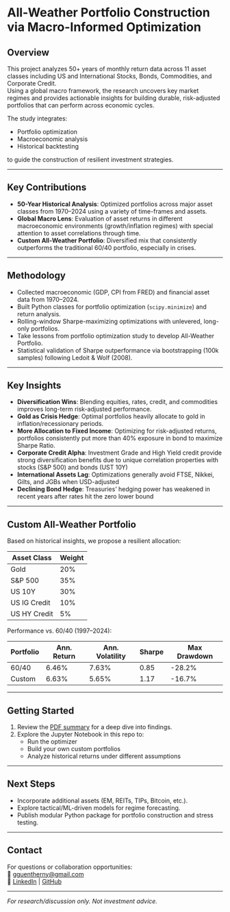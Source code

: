 # All-Weather Portfolio Construction via Macro-Informed Optimization

## Overview
This project analyzes 50+ years of monthly return data across 11 asset classes including US and International Stocks, Bonds, Commodities, and Corporate Credit.  
Using a global macro framework, the research uncovers key market regimes and provides actionable insights for building durable, risk-adjusted portfolios that can perform across economic cycles.

The study integrates:
- Portfolio optimization
- Macroeconomic analysis
- Historical backtesting

to guide the construction of resilient investment strategies.

---

## Key Contributions
- **50-Year Historical Analysis**: Optimized portfolios across major asset classes from 1970–2024 using a variety of time-frames and assets. 
- **Global Macro Lens**: Evaluation of asset returns in different macroeconomic environments (growth/inflation regimes) with special attention to asset correlations through time.
- **Custom All-Weather Portfolio**: Diversified mix that consistently outperforms the traditional 60/40 portfolio, especially in crises.

---

## Methodology
- Collected macroeconomic (GDP, CPI from FRED) and financial asset data from 1970–2024.
- Built Python classes for portfolio optimization (`scipy.minimize`) and return analysis.
- Rolling-window Sharpe-maximizing optimizations with unlevered, long-only portfolios.
- Take lessons from portfolio optimization study to develop All-Weather Portfolio.
- Statistical validation of Sharpe outperformance via bootstrapping (100k samples) following Ledoit & Wolf (2008).

---

## Key Insights
- **Diversification Wins**: Blending equities, rates, credit, and commodities improves long-term risk-adjusted performance.
- **Gold as Crisis Hedge**: Optimal portfolios heavily allocate to gold in inflation/recessionary periods.
- **More Allocation to Fixed Income**: Optimizing for risk-adjusted returns, portfolios consistently put more than 40% exposure in bond to maximize Sharpe Ratio.
- **Corporate Credit Alpha**: Investment Grade and High Yield credit provide strong diversification benefits due to unique correlation properties with stocks (S&P 500) and bonds (UST 10Y)
- **International Assets Lag**: Optimizations generally avoid FTSE, Nikkei, Gilts, and JGBs when USD-adjusted
- **Declining Bond Hedge**: Treasuries’ hedging power has weakened in recent years after rates hit the zero lower bound

---

## Custom All-Weather Portfolio
Based on historical insights, we propose a resilient allocation:

| Asset Class | Weight |
|-------------|--------|
| Gold        | 20%    |
| S&P 500     | 35%    |
| US 10Y      | 30%    |
| US IG Credit| 10%    |
| US HY Credit| 5%     |

Performance vs. 60/40 (1997–2024):

| Portfolio | Ann. Return | Ann. Volatility | Sharpe | Max Drawdown |
|-----------|-------------|-----------------|--------|--------------|
| 60/40     | 6.46%       | 7.63%           | 0.85   | -28.2%       |
| Custom    | 6.63%       | 5.65%           | 1.17   | -16.7%       |

---

## Getting Started
1. Review the [PDF summary](./Macro_Project_Summary.pdf) for a deep dive into findings.
2. Explore the Jupyter Notebook in this repo to:
   - Run the optimizer
   - Build your own custom portfolios
   - Analyze historical returns under different assumptions

---

## Next Steps
- Incorporate additional assets (EM, REITs, TIPs, Bitcoin, etc.).
- Explore tactical/ML-driven models for regime forecasting.
- Publish modular Python package for portfolio construction and stress testing.

---

## Contact
For questions or collaboration opportunities:  
📧 gguentherny@gmail.com  
🔗 [LinkedIn](https://www.linkedin.com/in/gus-guenther/) | [GitHub](https://github.com/guenther-QR)

---

*For research/discussion only. Not investment advice.*
